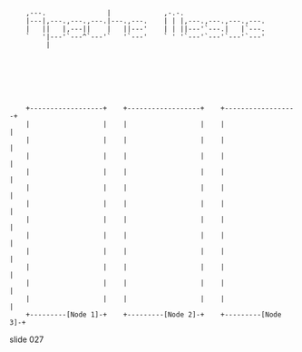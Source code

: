         
        ,---.               |             ,-.-.
        |---|,---.,---.,---.|---.,---.    | | |,---.,---.,---.,---.
        |   ||   |,---||    |   ||---'    | | ||---'`---.|   |`---.
        `   '|---'`---^`---'`   '`---'    ` ' '`---'`---'`---'`---'
             |







        +------------------+    +------------------+    +------------------+
        |                  |    |                  |    |                  |
        |                  |    |                  |    |                  |
        |                  |    |                  |    |                  |
        |                  |    |                  |    |                  |
        |                  |    |                  |    |                  |
        |                  |    |                  |    |                  |
        |                  |    |                  |    |                  |
        |                  |    |                  |    |                  |
        |                  |    |                  |    |                  |
        |                  |    |                  |    |                  |
        |                  |    |                  |    |                  |
        |                  |    |                  |    |                  |
        +---------[Node 1]-+    +---------[Node 2]-+    +---------[Node 3]-+
















































































slide 027
